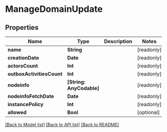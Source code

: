 # ManageDomainUpdate

## Properties
Name | Type | Description | Notes
------------ | ------------- | ------------- | -------------
**name** | **String** |  | [readonly] 
**creationDate** | **Date** |  | [readonly] 
**actorsCount** | **Int** |  | [readonly] 
**outboxActivitiesCount** | **Int** |  | [readonly] 
**nodeinfo** | **[String: AnyCodable]** |  | [readonly] 
**nodeinfoFetchDate** | **Date** |  | [readonly] 
**instancePolicy** | **Int** |  | [readonly] 
**allowed** | **Bool** |  | [optional] 

[[Back to Model list]](../README.md#documentation-for-models) [[Back to API list]](../README.md#documentation-for-api-endpoints) [[Back to README]](../README.md)


